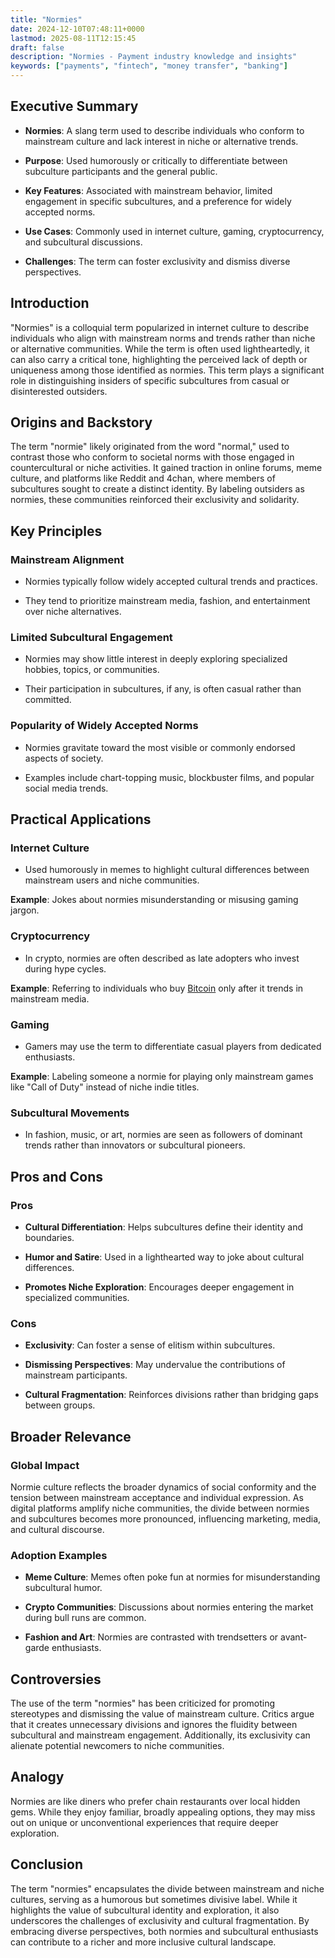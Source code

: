 ```yaml
---
title: "Normies"
date: 2024-12-10T07:48:11+0000
lastmod: 2025-08-11T12:15:45
draft: false
description: "Normies - Payment industry knowledge and insights"
keywords: ["payments", "fintech", "money transfer", "banking"]
---
```


## Executive Summary

- **Normies**: A slang term used to describe individuals who conform to mainstream culture and lack interest in niche or alternative trends.

- **Purpose**: Used humorously or critically to differentiate between subculture participants and the general public.

- **Key Features**: Associated with mainstream behavior, limited engagement in specific subcultures, and a preference for widely accepted norms.

- **Use Cases**: Commonly used in internet culture, gaming, cryptocurrency, and subcultural discussions.

- **Challenges**: The term can foster exclusivity and dismiss diverse perspectives.

## Introduction

"Normies" is a colloquial term popularized in internet culture to describe individuals who align with mainstream norms and trends rather than niche or alternative communities. While the term is often used lightheartedly, it can also carry a critical tone, highlighting the perceived lack of depth or uniqueness among those identified as normies. This term plays a significant role in distinguishing insiders of specific subcultures from casual or disinterested outsiders.

## Origins and Backstory

The term "normie" likely originated from the word "normal," used to contrast those who conform to societal norms with those engaged in countercultural or niche activities. It gained traction in online forums, meme culture, and platforms like Reddit and 4chan, where members of subcultures sought to create a distinct identity. By labeling outsiders as normies, these communities reinforced their exclusivity and solidarity.

## Key Principles

### Mainstream Alignment

- Normies typically follow widely accepted cultural trends and practices.

- They tend to prioritize mainstream media, fashion, and entertainment over niche alternatives.

### Limited Subcultural Engagement

- Normies may show little interest in deeply exploring specialized hobbies, topics, or communities.

- Their participation in subcultures, if any, is often casual rather than committed.

### Popularity of Widely Accepted Norms

- Normies gravitate toward the most visible or commonly endorsed aspects of society.

- Examples include chart-topping music, blockbuster films, and popular social media trends.

## Practical Applications

### Internet Culture

- Used humorously in memes to highlight cultural differences between mainstream users and niche communities.

**Example**: Jokes about normies misunderstanding or misusing gaming jargon.

### Cryptocurrency

- In crypto, normies are often described as late adopters who invest during hype cycles.

**Example**: Referring to individuals who buy [Bitcoin](https://faisalkhanllc.xyz/resources/payments-wiki/b/bitcoin/) only after it trends in mainstream media.

### Gaming

- Gamers may use the term to differentiate casual players from dedicated enthusiasts.

**Example**: Labeling someone a normie for playing only mainstream games like "Call of Duty" instead of niche indie titles.

### Subcultural Movements

- In fashion, music, or art, normies are seen as followers of dominant trends rather than innovators or subcultural pioneers.

## Pros and Cons

### Pros

- **Cultural Differentiation**: Helps subcultures define their identity and boundaries.

- **Humor and Satire**: Used in a lighthearted way to joke about cultural differences.

- **Promotes Niche Exploration**: Encourages deeper engagement in specialized communities.

### Cons

- **Exclusivity**: Can foster a sense of elitism within subcultures.

- **Dismissing Perspectives**: May undervalue the contributions of mainstream participants.

- **Cultural Fragmentation**: Reinforces divisions rather than bridging gaps between groups.

## Broader Relevance

### Global Impact

Normie culture reflects the broader dynamics of social conformity and the tension between mainstream acceptance and individual expression. As digital platforms amplify niche communities, the divide between normies and subcultures becomes more pronounced, influencing marketing, media, and cultural discourse.

### Adoption Examples

- **Meme Culture**: Memes often poke fun at normies for misunderstanding subcultural humor.

- **Crypto Communities**: Discussions about normies entering the market during bull runs are common.

- **Fashion and Art**: Normies are contrasted with trendsetters or avant-garde enthusiasts.

## Controversies

The use of the term "normies" has been criticized for promoting stereotypes and dismissing the value of mainstream culture. Critics argue that it creates unnecessary divisions and ignores the fluidity between subcultural and mainstream engagement. Additionally, its exclusivity can alienate potential newcomers to niche communities.

## Analogy

Normies are like diners who prefer chain restaurants over local hidden gems. While they enjoy familiar, broadly appealing options, they may miss out on unique or unconventional experiences that require deeper exploration.

## Conclusion

The term "normies" encapsulates the divide between mainstream and niche cultures, serving as a humorous but sometimes divisive label. While it highlights the value of subcultural identity and exploration, it also underscores the challenges of exclusivity and cultural fragmentation. By embracing diverse perspectives, both normies and subcultural enthusiasts can contribute to a richer and more inclusive cultural landscape.